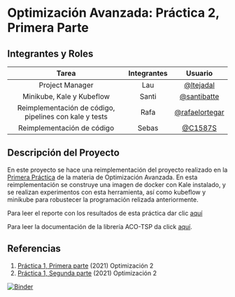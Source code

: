 # Optimización Avanzada: Práctica 2, Primera Parte

## Integrantes y Roles

|Tarea | Integrantes | Usuario |
|:---:|:---:|:---:|
|Project Manager|Lau|[@ltejadal](https://github.com/ltejadal)|
|Minikube, Kale y Kubeflow|Santi|[@santibatte](https://github.com/santibatte)|
|Reimplementación de código, pipelines con kale y tests|Rafa|[@rafaelortegar](https://github.com/rafaelortegar)|
|Reimplementación de código|Sebas|[@C1587S](https://github.com/C1587S)|

## Descripción del Proyecto

 En este proyecto se hace una reimplementación del proyecto realizado en la [Primera Práctica](https://github.com/optimizacion-2-2021-1-gh-classroom/practica-1-segunda-parte-ltejadal) de la materia de Optimización Avanzada. En esta reimplementación se construye una imagen de docker con Kale instalado, y se realizan experimentos con esta herramienta, así como kubeflow y minikube para robustecer la programación relizada anteriormente.
 
Para leer el reporte con los resultados de esta práctica dar clic [aquí](https://github.com/optimizacion-2-2021-1-gh-classroom/practica-2-primera-parte-ltejadal/blob/main/reporte_equipo_4_parte_1_practica_2.ipynb)

Para leer la documentación de la librería ACO-TSP da click [aquí](https://optimizacion-2-2021-1-gh-classroom.github.io/practica-1-segunda-parte-ltejadal/).


## Referencias

1. [Práctica 1, Primera parte](https://github.com/optimizacion-2-2021-1-gh-classroom/practica-1-primera-parte-ltejadal) (2021) Optimización 2
2. [Práctica 1, Segunda parte](https://github.com/optimizacion-2-2021-1-gh-classroom/practica-1-segunda-parte-ltejadal) (2021) Optimización 2


[![Binder](https://mybinder.org/badge_logo.svg)](https://mybinder.org/v2/gh/optimizacion-2-2021-1-gh-classroom/practica-2-primera-parte-ltejadal/main?urlpath=lab)
